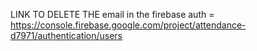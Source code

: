 LINK TO DELETE THE email in the firebase auth = https://console.firebase.google.com/project/attendance-d7971/authentication/users